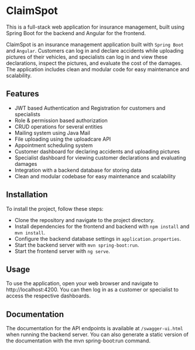 # ClaimSpot

This is a full-stack web application for insurance management, built using Spring Boot for the backend and Angular for the frontend.

ClaimSpot is an insurance management application built with `Spring Boot` and `Angular`. Customers can log in and declare accidents while uploading pictures of their vehicles, and specialists can log in and view these declarations, inspect the pictures, and evaluate the cost of the damages. The application includes clean and modular code for easy maintenance and scalability.


## Features

- JWT based Authentication and Registration for customers and specialists
- Role & permission based authorization
- CRUD operations for several entities
- Mailing system using Java Mail
- File uploading using the uploadcare API
- Appointment scheduling system
- Customer dashboard for declaring accidents and uploading pictures
- Specialist dashboard for viewing customer declarations and evaluating damages
- Integration with a backend database for storing data
- Clean and modular codebase for easy maintenance and scalability

## Installation

To install the project, follow these steps:

- Clone the repository and navigate to the project directory.
- Install dependencies for the frontend and backend with `npm install` and `mvn install`.
- Configure the backend database settings in `application.properties`.
- Start the backend server with `mvn spring-boot:run`.
- Start the frontend server with `ng serve`.

## Usage

To use the application, open your web browser and navigate to http://localhost:4200. You can then log in as a customer or specialist to access the respective dashboards.

## Documentation

The documentation for the API endpoints is available at `/swagger-ui.html` when running the backend server. You can also generate a static version of the documentation with the mvn spring-boot:run command.
